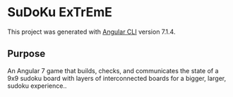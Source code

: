 # SuDoKu ExTrEmE
This project was generated with [Angular CLI](https://github.com/angular/angular-cli) version 7.1.4.

## Purpose

An Angular 7 game that builds, checks, and communicates the state of a 9x9 sudoku board with layers of interconnected boards for a bigger, larger, sudoku experience..
